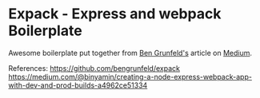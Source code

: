 # Expack - Express and webpack Boilerplate

Awesome boilerplate put together from [Ben Grunfeld's](https://bengrunfeld.dev/) article on [Medium](https://medium.com/@binyamin/creating-a-node-express-webpack-app-with-dev-and-prod-builds-a4962ce51334).


References: 
https://github.com/bengrunfeld/expack
https://medium.com/@binyamin/creating-a-node-express-webpack-app-with-dev-and-prod-builds-a4962ce51334